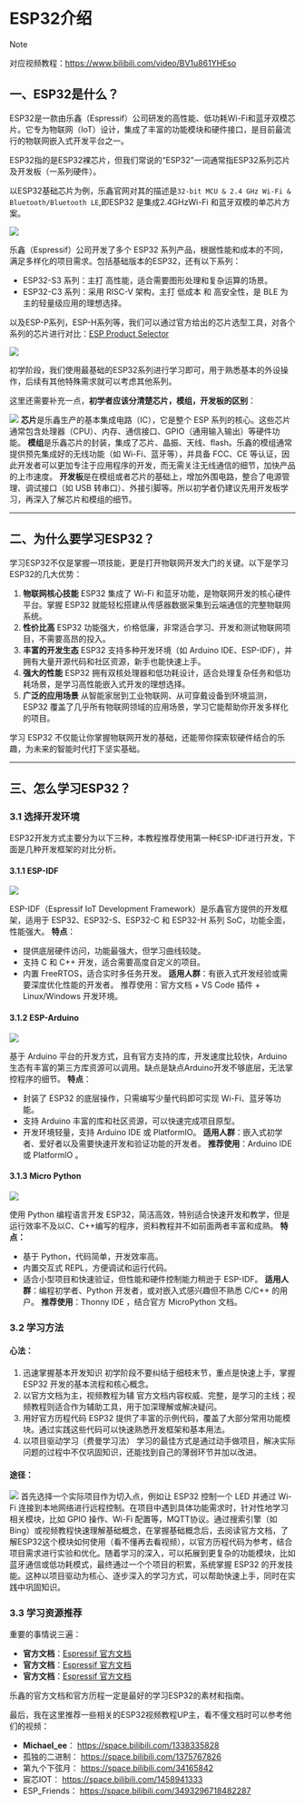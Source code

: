 # ESP32介绍

> [!NOTE]
> 对应视频教程：https://www.bilibili.com/video/BV1u861YHEso
## 一、ESP32是什么？

ESP32是一款由乐鑫（Espressif）公司研发的高性能、低功耗Wi-Fi和蓝牙双模芯片。它专为物联网（IoT）设计，集成了丰富的功能模块和硬件接口，是目前最流行的物联网嵌入式开发平台之一。

ESP32指的是ESP32裸芯片，但我们常说的“ESP32”一词通常指ESP32系列芯片及开发板（一系列硬件）。

以ESP32基础芯片为例，乐鑫官网对其的描述是`32-bit MCU & 2.4 GHz Wi-Fi & Bluetooth/Bluetooth LE`,即ESP32 是集成2.4GHzWi-Fi 和蓝牙双模的单芯片方案。

![](attachments/20250102113713.png)

乐鑫（Espressif）公司开发了多个 ESP32 系列产品，根据性能和成本的不同，满足多样化的项目需求。包括基础版本的ESP32，还有以下系列：

- ESP32-S3 系列：主打 高性能，适合需要图形处理和复杂运算的场景。
- ESP32-C3 系列：采用 RISC-V 架构，主打 低成本 和 高安全性，是 BLE 为主的轻量级应用的理想选择。

以及ESP-P系列，ESP-H系列等，我们可以通过官方给出的芯片选型工具，对各个系列的芯片进行对比：[ESP Product Selector](https://products.espressif.com/#/product-selector?language=zh&names=)

![](attachments/20250102114250.png)

初学阶段，我们使用最基础的ESP32系列进行学习即可，用于熟悉基本的外设操作，后续有其他特殊需求就可以考虑其他系列。

这里还需要补充一点，**初学者应该分清楚芯片，模组，开发板的区别**：

![](attachments/20250102115153.png)
**芯片**是乐鑫生产的基本集成电路（IC），它是整个 ESP 系列的核心。这些芯片通常包含处理器（CPU）、内存、通信接口、GPIO（通用输入输出）等硬件功能。
**模组**是乐鑫芯片的封装，集成了芯片、晶振、天线、flash。乐鑫的模组通常提供预先集成好的无线功能（如 Wi-Fi、蓝牙等），并具备 FCC、CE 等认证，因此开发者可以更加专注于应用程序的开发，而无需关注无线通信的细节，加快产品的上市速度。
**开发板**是在模组或者芯片的基础上，增加外围电路，整合了电源管理、调试接口（如 USB 转串口）、外接引脚等。所以初学者仍建议先用开发板学习，再深入了解芯片和模组的细节。


---

## 二、为什么要学习ESP32？

学习ESP32不仅是掌握一项技能，更是打开物联网开发大门的关键。以下是学习ESP32的几大优势：

1. **物联网核心技能**
   ESP32 集成了 Wi-Fi 和蓝牙功能，是物联网开发的核心硬件平台。掌握 ESP32 就能轻松搭建从传感器数据采集到云端通信的完整物联网系统。
2. **性价比高**
   ESP32 功能强大，价格低廉，非常适合学习、开发和测试物联网项目，不需要高昂的投入。
3. **丰富的开发生态**
   ESP32 支持多种开发环境（如 Arduino IDE、ESP-IDF），并拥有大量开源代码和社区资源，新手也能快速上手。
4. **强大的性能**
   ESP32 拥有双核处理器和低功耗设计，适合处理复杂任务和低功耗场景，是学习高性能嵌入式开发的理想选择。
5. **广泛的应用场景**
   从智能家居到工业物联网、从可穿戴设备到环境监测，ESP32 覆盖了几乎所有物联网领域的应用场景，学习它能帮助你开发多样化的项目。
   
学习 ESP32 不仅能让你掌握物联网开发的基础，还能带你探索软硬件结合的乐趣，为未来的智能时代打下坚实基础。

---

## 三、怎么学习ESP32？


### 3.1 选择开发环境

ESP32开发方式主要分为以下三种，本教程推荐使用第一种ESP-IDF进行开发，下面是几种开发框架的对比分析。
#### 3.1.1 ESP-IDF

![](attachments/1.png)

ESP-IDF（Espressif IoT Development Framework）是乐鑫官方提供的开发框架，适用于 ESP32、ESP32-S、ESP32-C 和 ESP32-H 系列 SoC，功能全面，性能强大。
**特点**：
- 提供底层硬件访问，功能最强大，但学习曲线较陡。
- 支持 C 和 C++ 开发，适合需要高度自定义的项目。
- 内置 FreeRTOS，适合实时多任务开发。
**适用人群**：有嵌入式开发经验或需要深度优化性能的开发者。
推荐使用：官方文档 + VS Code 插件 + Linux/Windows 开发环境。
#### 3.1.2 ESP-Arduino

![](attachments/2.png)

基于 Arduino 平台的开发方式，且有官方支持的库，开发速度比较快，Arduino 生态有丰富的第三方库资源可以调用。缺点是缺点Arduino开发不够底层，无法掌控程序的细节。
**特点**：
- 封装了 ESP32 的底层操作，只需编写少量代码即可实现 Wi-Fi、蓝牙等功能。
- 支持 Arduino 丰富的库和社区资源，可以快速完成项目原型。
- 开发环境轻量，支持 Arduino IDE 或 PlatformIO。
**适用人群**：嵌入式初学者、爱好者以及需要快速开发和验证功能的开发者。
**推荐使用**：Arduino IDE 或 PlatformIO 。

#### 3.1.3 Micro Python

![](attachments/3.png)

使用 Python 编程语言开发 ESP32，简洁高效，特别适合快速开发和教学，但是运行效率不及以C、C++编写的程序，资料教程并不如前面两者丰富和成熟。
**特点：**
- 基于 Python，代码简单，开发效率高。
- 内置交互式 REPL，方便调试和运行代码。
- 适合小型项目和快速验证，但性能和硬件控制能力稍逊于 ESP-IDF。
**适用人群**：编程初学者、Python 开发者，或对嵌入式感兴趣但不熟悉 C/C++ 的用户。
**推荐使用**：Thonny IDE ，结合官方 MicroPython 文档。

### 3.2 学习方法

#### 心法：

1. 迅速掌握基本开发知识
   初学阶段不要纠结于细枝末节，重点是快速上手，掌握 ESP32 开发的基本流程和核心概念。
2. 以官方文档为主，视频教程为辅
   官方文档内容权威、完整，是学习的主线；视频教程则适合作为辅助工具，用于加深理解或解决疑问。
3. 用好官方历程代码
   ESP32 提供了丰富的示例代码，覆盖了大部分常用功能模块。通过实践这些代码可以快速熟悉开发框架和基本用法。
4. 以项目驱动学习（费曼学习法）
   学习的最佳方式是通过动手做项目，解决实际问题的过程中不仅巩固知识，还能找到自己的薄弱环节并加以改进。

#### 途径：

![](attachments/4.png)
首先选择一个实际项目作为切入点，例如让 ESP32 控制一个 LED 并通过 Wi-Fi 连接到本地网络进行远程控制。在项目中遇到具体功能需求时，针对性地学习相关模块，比如 GPIO 操作、Wi-Fi 配置等，MQTT协议。通过搜索引擎（如Bing）或视频教程快速理解基础概念，在掌握基础概念后，去阅读官方文档，了解ESP32这个模块如何使用（看不懂再去看视频），以官方历程代码为参考，结合项目需求进行实验和优化。随着学习的深入，可以拓展到更复杂的功能模块，比如蓝牙通信或低功耗模式，最终通过一个个项目的积累，系统掌握 ESP32 的开发技能。这种以项目驱动为核心、逐步深入的学习方式，可以帮助快速上手，同时在实践中巩固知识。

### 3.3 学习资源推荐

重要的事情说三遍：

- **官方文档**：[Espressif 官方文档](https://idf.espressif.com/zh-cn/index.html)
- **官方文档**：[Espressif 官方文档](https://idf.espressif.com/zh-cn/index.html)
- **官方文档**：[Espressif 官方文档](https://idf.espressif.com/zh-cn/index.html)

乐鑫的官方文档和官方历程一定是最好的学习ESP32的素材和指南。

最后，我在这里推荐一些相关的ESP32视频教程UP主，看不懂文档时可以参考他们的视频：

- **Michael_ee**： https://space.bilibili.com/1338335828
- 孤独的二进制： https://space.bilibili.com/1375767826
- 第九个下弦月： https://space.bilibili.com/34165842
- 宸芯IOT： https://space.bilibili.com/1458941333
- ESP_Friends： https://space.bilibili.com/3493296718482287
